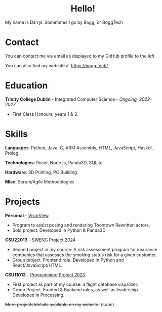 <h1 align="center">Hello!</h1>
My name is Darryl. Sometimes I go by Bogg, or BoggTech

# Contact
You can contact me via email as displayed to my GitHub profile to the left.

You can also find my website at https://bogg.tech/.

# Education
**Trinity College Dublin** - Integrated Computer Science - *Ongoing, 2022-2027*
- First Class Honours, years 1 & 2.

# Skills
**Languages**: Python, Java, C, ARM Assembly, HTML, JavaScript, Haskell, Prolog

**Technologies**: React, Node.js, Panda3D, SQLite

**Hardware**: 3D Printing, PC Building

**Misc**: Scrum/Agile Methodologies

# Projects
**Personal** - [VisorView](https://github.com/BoggTech/VisorView) 
- Program to assist posing and rendering Toontown Rewritten actors.
- Solo project. Developed in Python & Panda3D

**CSU22013** - [SWENG Project 2024](https://github.com/greenice288f/SWENGGroup31) 
- Second project in my course: A risk assessment program for insurance companies that assesses the smoking status risk for a given customer.
- Group project. Frontend role. Developed in Python and React/JavaScript/HTML.

**CSU11013** - [Programming Project 2023](https://github.com/BoggTech/FlightVis18)
- First project as part of my course: a flight database visualizer.
- Group Project. Fronted & Backend roles, as well as leadership. Developed in Processing.

~~More projects/details available on my website.~~ (soon)
 
